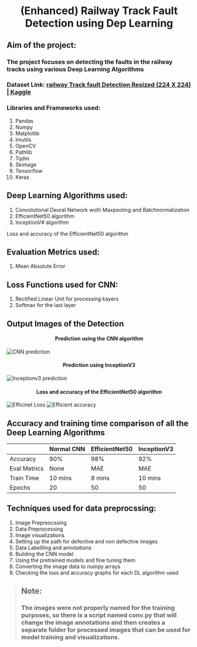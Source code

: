 # <h1 align = "center"> (Enhanced) Railway Track Fault Detection using Dep Learning </h1>
## Aim of the project: 
### The project focuses on detecting the faults in the railway tracks using various Deep Learning Algorithms
### Dataset Link: [railway Track fault Detection Resized (224 X 224) | Kaggle](https://www.kaggle.com/datasets/gpiosenka/railway-track-fault-detection-resized-224-x-224)

###  Libraries and Frameworks used:
1. Pandas
2. Numpy
3. Matplotlib
4. Imutils
5. OpenCV
6. Pathlib
7. Tqdm
8. Skimage
9. Tensorflow
10. Keras


## Deep Learning Algorithms used:
1. Convolutional Deural Network woth Maxpooling and Batchnormalization
2. EfficientNet50 algorithm
3. InceptionV# algorithm

Loss and accuracy of the EfficientNet50 algorithm

## Evaluation Metrics used:
1. Mean Absolute Error

## Loss Functions used for CNN:
1. Rectified Linear Unit for processing kayers
2. Softmax for the last layer

## Output Images of the Detection
#### <p align = "center"> Prediction using the CNN algorithm </p>
![CNN prediction](https://github.com/PiyushBL45t/DL-Simplified/assets/75735209/54da683b-9092-4091-a0c4-4e2a2fc3484f)

#### <p align = "center"> Prediction using InceptionV3 </p>
![Inceptionv3 prediction](https://github.com/PiyushBL45t/DL-Simplified/assets/75735209/283ca821-40fb-429c-86eb-da3ac2847f58)

#### <p align = "center"> Loss and accuracy of the EfficientNet50 algorithm </p>
![Efficinet Loss](https://github.com/PiyushBL45t/DL-Simplified/assets/75735209/fa7e7313-e4c9-49b0-9417-fa4f64993170)
![Efficient accuracy](https://github.com/PiyushBL45t/DL-Simplified/assets/75735209/804a5717-fec4-48ab-bc0b-805a99d55ccc)

## Accuracy and training time comparison of all the Deep Learning Algorithms
|             | Normal CNN | EfficientNet50 | InceptionV3 |
|-------------|------------|----------------|-------------|
|Accuracy     | 90%        | 98%            | 92%         |
|Eval Metrics | None       | MAE            | MAE         |
|Train Time   | 10 mins    | 8 mins         | 10 mins     |
|Epochs       | 20         | 50             | 50          |


## Techniques used for data preprocssing:
1. Image Prepreocssing
2. Data Preprocessing
3. Image visualizations
4. Setting up the path for defective and non defective images
5. Data Labellling and annotations
6. Building the CNN model
7. Using the pretrained models and fine tuning them
8. Converting the image data to numpy arrays
9. Checking the loss and accuracy graphs for each DL algorithm used

> ## Note: 
> ### The images were not properly named for the training purposes, so there is a script named conv.py that will change the image annotations and then creates a separate folder for processed images that can be used for model training and visualizations.





